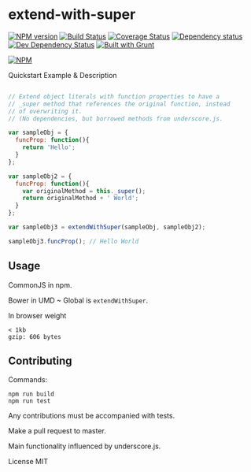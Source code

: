 # extend-with-super

[![NPM version](https://badge.fury.io/js/extend-with-super.svg)](http://badge.fury.io/js/extend-with-super)
[![Build Status](https://travis-ci.org/michaelbenin/extend-with-super.svg?branch=master)](https://travis-ci.org/michaelbenin/extend-with-super)
[![Coverage Status](https://coveralls.io/repos/michaelbenin/extend-with-super/badge.png)](https://coveralls.io/r/michaelbenin/extend-with-super)
[![Dependency status](https://david-dm.org/michaelbenin/extend-with-super/status.png)](https://david-dm.org/michaelbenin/extend-with-super#info=dependencies&view=table)
[![Dev Dependency Status](https://david-dm.org/michaelbenin/extend-with-super/dev-status.png)](https://david-dm.org/michaelbenin/extend-with-super#info=devDependencies&view=table)
[![Built with Grunt](https://cdn.gruntjs.com/builtwith.png)](http://gruntjs.com/)

[![NPM](https://nodei.co/npm/extend-with-super.png?downloads=true&stars=true)](https://nodei.co/npm/extend-with-super/)


Quickstart Example & Description

```javascript

// Extend object literals with function properties to have a
// _super method that references the original function, instead
// of overwriting it.
// (No dependencies, but borrowed methods from underscore.js.

var sampleObj = {
  funcProp: function(){
    return 'Hello';
  }
};

var sampleObj2 = {
  funcProp: function(){
    var originalMethod = this._super();
    return originalMethod + ' World';
  }
};

var sampleObj3 = extendWithSuper(sampleObj, sampleObj2);

sampleObj3.funcProp(); // Hello World

```

## Usage

CommonJS in npm.

Bower in UMD ~ Global is `extendWithSuper`.

In browser weight

    < 1kb
    gzip: 606 bytes

## Contributing

Commands:

    npm run build
    npm run test

Any contributions must be accompanied with tests.

Make a pull request to master.

Main functionality influenced by underscore.js.

License MIT

